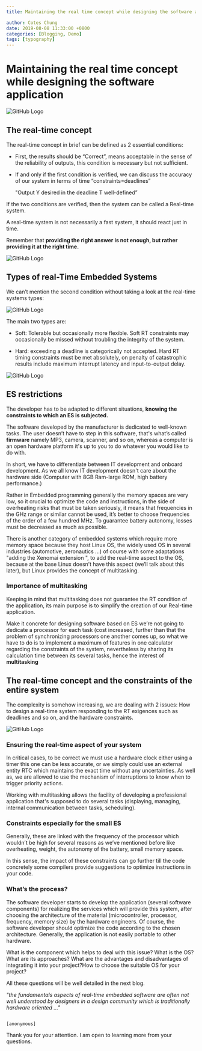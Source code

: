 ```yaml
---
title: Maintaining the real time concept while designing the software application

author: Cotes Chung
date: 2019-08-08 11:33:00 +0800
categories: [Blogging, Demo]
tags: [typography]
---
```


# Maintaining the real time concept while designing the software application

![GitHub Logo]({{"/assets/img/sample/front.jfif"}})

## The real-time concept

The real-time concept in brief can be defined as 2 essential conditions:

- First, the results should be “Correct”, means acceptable in the sense of the reliability of outputs, this condition is necessary but not sufficient.

- If and only if the first condition is verified, we can discuss the accuracy of our system in terms of time “constraints=deadlines”

	"Output Y desired in the deadline T well-defined”

If the two conditions are verified, then the system can be called a Real-time system.

A real-time system is not necessarily a fast system, it should react just in time.

Remember that **providing the right answer is not enough, but rather providing it at the right time.**

![GitHub Logo]({{"/assets/img/sample/Embedded-System-and-Its-Real-Time-Applications-Image-4.jpg"}})

## Types of real-Time Embedded Systems

We can’t mention the second condition without taking a look at the real-time systems types:

![GitHub Logo]({{"/assets/img/sample/218206_1_En_1_Fig3_HTML.png"}})

The main two types are:
- Soft: Tolerable but occasionally more flexible.
Soft RT constraints may occasionally be missed without troubling the integrity of the system.

- Hard: exceeding a deadline is categorically not accepted.
Hard RT timing constraints must be met absolutely, on penalty of catastrophic results include maximum interrupt latency and input-to-output delay.

![GitHub Logo]({{"/assets/img/sample/461004_1_De_8_Fig3_HTML.gif"}})

## ES restrictions

The developer has to be adapted to different situations, **knowing the constraints to which an ES is subjected.**

The software developed by the manufacturer is dedicated to well-known tasks.
The user doesn’t have to step in this software, that's what’s called **firmware** namely MP3, camera, scanner, and so on, whereas a computer is an open hardware platform it's up to you to do whatever you would like to do with.

In short, we have to differentiate between IT development and onboard development.
As we all know IT development doesn't care about the hardware side (Computer with 8GB Ram-large ROM, high battery performance.)

Rather in Embedded programming generally the memory spaces are very low, so it crucial to optimize the code and instructions, in the side of overheating risks that must be taken seriously, it means that frequencies in the GHz range or similar cannot be used, it’s better to choose frequencies of the order of a few hundred MHz.
To guarantee battery autonomy, losses must be decreased as much as possible.

There is another category of embedded systems which require more memory space because they host Linux OS, the widely used OS in several industries (automotive, aeronautics ...) of course with some adaptations "adding the Xenomai extension ", to add the real-time aspect to the OS, because at the base Linux doesn’t have this aspect (we’ll talk about this later), but Linux provides the concept of multitasking.

### Importance of multitasking

Keeping in mind that multitasking does not guarantee the RT condition of the application, its main purpose is to simplify the creation of our Real-time application.

Make it concrete for designing software based on ES we’re not going to dedicate a processor for each task (cost increased, further than that the problem of synchronizing processors one another comes up, so what we have to do is to implement a maximum of features in one calculator regarding the constraints of the system, nevertheless by sharing its calculation time between its several tasks, hence the interest of **multitasking**

## The real-time concept and the constraints of the entire system

The complexity is somehow increasing, we are dealing with 2 issues:
How to design a real-time system responding to the RT exigences such as deadlines and so on, and the hardware constraints.

![GitHub Logo]({{"/assets/img/sample/Embedded-System.png"}})

### Ensuring the real-time aspect of your system

In critical cases, to be correct we must use a hardware clock either using a timer this one can be less accurate, or we simply could use an external entity RTC which maintains the exact time without any uncertainties.
As well as, we are allowed to use the mechanism of interruptions to know when to trigger priority actions.

Working with multitasking allows the facility of developing a professional application that's supposed to do several tasks (displaying, managing, internal communication between tasks, scheduling).

### Constraints especially for the small ES

Generally, these are linked with the frequency of the processor which wouldn’t be high for several reasons as we’ve mentioned before like overheating, weight, the autonomy of the battery, small memory space.

In this sense, the impact of these constraints can go further till the code concretely some compilers provide suggestions to optimize instructions in your code.

### What’s the process?

The software developer starts to develop the application (several software components) for realizing the services which will provide this system, after choosing the architecture of the material (microcontroller, processor, frequency, memory size) by the hardware engineers.
Of course, the software developer should optimize the code according to the chosen architecture.
Generally, the application is not easily portable to other hardware.

What is the component which helps to deal with this issue?
What is the OS? What are its approaches? 
What are the advantages and disadvantages of integrating it into your project?How to choose the suitable OS for your project? 

All these questions will be well detailed in the next blog.



*"the fundamentals aspects of real-time embedded software are often not well understood by designers in a design community which is traditionally hardware oriented …"*

																			[anonymous]

Thank you for your attention.
I am open to learning more from your questions.
